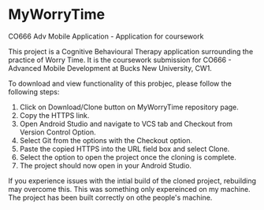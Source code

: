 # MyWorryTime
CO666 Adv Mobile Application  - Application for coursework

This project is a Cognitive Behavioural Therapy application surrounding the practice of Worry Time. 
It is the coursework submission for CO666 - Advanced Mobile Development at Bucks New University, CW1.

To download and view functionality of this probjec, please follow the following steps:
1. Click on Download/Clone button on MyWorryTime repository page.
2. Copy the HTTPS link.
3. Open Android Studio and navigate to VCS tab and Checkout from Version Control Option.
4. Select Git from the options with the Checkout option.
5. Paste the copied HTTPS into the URL field box and select Clone.
6. Select the option to open the project once the cloning is complete.
7. The project should now open in your Android Studio. 

If you experience issues with the intial build of the cloned project, rebuilding may overcome this. 
This was something only expereinced on my machine. The project has been built correctly on othe people's machine.
